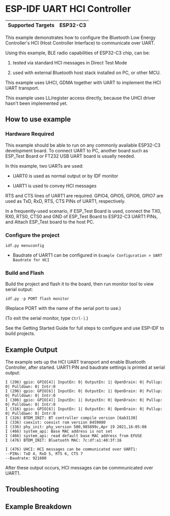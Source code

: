 ESP-IDF UART HCI Controller
=================================
| Supported Targets | ESP32-C3 |
| ----------------- | -------- |

This example demonstrates how to configure the Bluetooth Low Energy Controller's HCI (Host Controller Interface) to communicate over UART.

Using this example, BLE radio capabilities of ESP32-C3 chip, can be:

1. tested via standard HCI messages in Direct Test Mode

2. used with external Bluetooth host stack installed on PC, or other MCU.

This example uses UHCI, GDMA together with UART to implement the HCI UART transport.

This example uses LL/register access directly, because the UHCI driver hasn't been implemented yet.

## How to use example

### Hardware Required

This example should be able to run on any commonly available ESP32-C3 development board. To connect UART to PC, another board such as ESP_Test Board or FT232 USB UART board is usually needed.

In this example, two UARTs are used:

- UART0 is used as normal output or by IDF monitor

- UART1 is used to convey HCI messages


RTS and CTS lines of UART1 are required. GPIO4, GPIO5, GPIO6, GPIO7 are used as TxD, RxD, RTS, CTS PINs of UART1, respectively.

In a frequently-used scenario, if ESP_Test Board is used, connect the TX0, RX0, RTS0, CTS0 and GND of ESP_Test Board to ESP32-C3 UART1 PINs, and Attach ESP_Test board to the host PC.

### Configure the project

```
idf.py menuconfig
```

* Baudrate of UART1 can be configured in `Example Configuration > UART Baudrate for HCI`

### Build and Flash

Build the project and flash it to the board, then run monitor tool to view serial output:

```
idf.py -p PORT flash monitor
```

(Replace PORT with the name of the serial port to use.)

(To exit the serial monitor, type ``Ctrl-]``.)

See the Getting Started Guide for full steps to configure and use ESP-IDF to build projects.

## Example Output

The example sets up the HCI UART transport and enable Bluetooth Controller, after started. UART1 PIN and baudrate settings is printed at serial output:

```
I (296) gpio: GPIO[4]| InputEn: 0| OutputEn: 1| OpenDrain: 0| Pullup: 0| Pulldown: 0| Intr:0
I (296) gpio: GPIO[6]| InputEn: 0| OutputEn: 1| OpenDrain: 0| Pullup: 0| Pulldown: 0| Intr:0
I (306) gpio: GPIO[4]| InputEn: 1| OutputEn: 0| OpenDrain: 0| Pullup: 0| Pulldown: 0| Intr:0
I (316) gpio: GPIO[6]| InputEn: 1| OutputEn: 0| OpenDrain: 0| Pullup: 0| Pulldown: 0| Intr:0
I (326) BTDM_INIT: BT controller compile version [6ab3130]
I (336) coexist: coexist rom version 8459080
I (336) phy_init: phy_version 500,985899c,Apr 19 2021,16:05:08
I (466) system_api: Base MAC address is not set
I (466) system_api: read default base MAC address from EFUSE
I (476) BTDM_INIT: Bluetooth MAC: 7c:df:a1:40:3f:16

I (476) UHCI: HCI messages can be communicated over UART1:
--PINs: TxD 4, RxD 5, RTS 6, CTS 7
--Baudrate: 921600
```

After these output occurs, HCI messages can be commnunicated over UART1.

## Troubleshooting

## Example Breakdown

